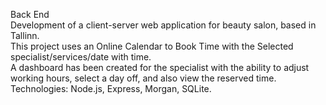 Back End <br>
Development of a client-server web application for beauty salon, based in Tallinn. <br>
This project uses an Online Calendar to Book Time with the Selected specialist/services/date with time. <br>
A dashboard has been created for the specialist with the ability to adjust working hours, select a day off, and also view the reserved time.<br>
Technologies: Node.js, Express, Morgan, SQLite.

